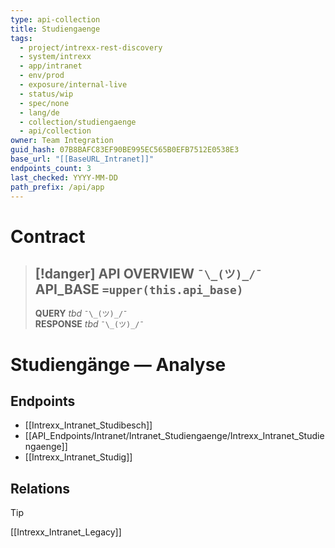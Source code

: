 ```yaml
---
type: api-collection
title: Studiengaenge
tags:
  - project/intrexx-rest-discovery
  - system/intrexx
  - app/intranet
  - env/prod
  - exposure/internal-live
  - status/wip
  - spec/none
  - lang/de
  - collection/studiengaenge
  - api/collection
owner: Team Integration
guid_hash: 07B8BAFC83EF90BE995EC565B0EFB7512E0538E3
base_url: "[[BaseURL_Intranet]]"
endpoints_count: 3
last_checked: YYYY-MM-DD
path_prefix: /api/app
---
```




#  Contract
> [!danger] API OVERVIEW `¯\_(ツ)_/¯`
> **API_BASE** `=upper(this.api_base)`
> ---
> **QUERY** _tbd_ `¯\_(ツ)_/¯`  
> **RESPONSE** _tbd_ `¯\_(ツ)_/¯`

# Studiengänge — Analyse


## Endpoints
- [[Intrexx_Intranet_Studibesch]]
- [[API_Endpoints/Intranet/Intranet_Studiengaenge/Intrexx_Intranet_Studiengaenge]]
- [[Intrexx_Intranet_Studig]]



## Relations
> [!tip]
> [[Intrexx_Intranet_Legacy]]
